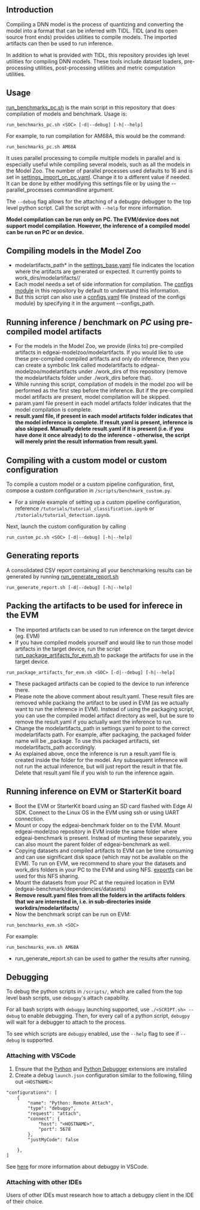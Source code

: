 ## Introduction
Compiling a DNN model is the process of quantizing and converting the model into a format that can be inferred with TIDL. TIDL (and its open source front ends) provides utilities to compile models. The imported artifacts can then be used to run inference.

In addition to what is provided with TIDL, this repository provides igh level utilities for compiling DNN models. These tools include dataset loaders, pre-processing utilities, post-processing utilities and metric computation utilities.


## Usage
[run_benchmarks_pc.sh](../run_benchmarks_pc.sh) is the main script in this repository that does compilation of models and benchmark. Usage is:
```
run_benchmarks_pc.sh <SOC> [-d|--debug] [-h|--help]
```

For example, to run compilation for AM68A, this would be the command:
```
run_benchmarks_pc.sh AM68A
```

It uses parallel processing to compile multiple models in parallel and is especially useful while compiling several models, such as all the models in the Model Zoo. The number of parallel processes used defaults to 16 and is set in [settings_import_on_pc.yaml](../settings_import_on_pc.yaml). Change it to a different value if needed. It can be done by either modifying this settings file or by using the --parallel_processes commandline argument.

The `--debug` flag allows for the attaching of a debugpy debugger to the top level python script. Call the script with `--help` for more information.

**Model compilation can be run only on PC. The EVM/device does not support model compilation. However, the inference of a compiled model can be run on PC or on device.**

## Compiling models in the Model Zoo
* modelartifacts_path* in the [settings_base.yaml](../settings_base.yaml) file indicates the location where the artifacts are generated or expected. It currently points to work_dirs/modelartifacts/<SOC>/
* Each model needs a set of side information for compilation. The [configs module](../configs) in this repository by default to understand this information. 
* But this script can also use a [configs.yaml](https://github.com/TexasInstruments/edgeai-tensorlab/blob/main/edgeai-modelzoo/models/configs.yaml) file (instead of the configs module) by specifying it in the argument --configs_path.


## Running inference / benchmark on *PC* using pre-compiled model artifacts
* For the models in the Model Zoo, we provide (links to) pre-compiled artifacts in edgeai-modelzoo/modelartifacts. If you would like to use these pre-compiled compiled artifacts and only do inference, then you can create a symbolic link called modelartifacts to edgeai-modelzoo/modelartifacts under ./work_dirs of this repository (remove the modelartifacts folder under ./work_dirs before that).
* While running this script, compilation of models in the model zoo will be performed as the first step before the inference. But if the pre-compiled model artifacts are present, model compilation will be skipped. 
* param.yaml file present in each model artifacts folder indicates that the model compilation is complete.
* **result.yaml file, if present in each model artifacts folder indicates that the model inference is complete. If result.yaml is present, inference is also skipped. Manually delete result.yaml if it is present (i.e. if you have done it once already) to do the inference - otherwise, the script will merely print the result information from result.yaml.**


## Compiling with a custom model or custom configuration
To compile a custom model or a custom pipeline configuration, first, compose a custom configuration in `/scripts/benchmark_custom.py`.
* For a simple example of setting up a custom pipeline configuration, reference `/tutorials/tutorial_classification.ipynb` or `/tutorials/tutorial_detection.ipynb`.

Next, launch the custom configuration by calling 
```
run_custom_pc.sh <SOC> [-d|--debug] [-h|--help]
```

## Generating reports
A consolidated CSV report containing all your benchmarking results can be generated by running [run_generate_report.sh](../run_generate_report.sh)
```
run_generate_report.sh [-d|--debug] [-h|--help]
```

## Packing the artifacts to be used for inferece in the EVM
* The imported artifacts can be used to run inference on the target device (eg. EVM)
* If you have compiled models yourself and would like to run those model artifacts in the target device, run the script 
[run_package_artifacts_for_evm.sh](../run_package_artifacts_for_evm.sh) to package the artifacts for use in the target device.
```
run_package_artifacts_for_evm.sh <SOC> [-d|--debug] [-h|--help]
```
* These packaged artifacts can be copied to the device to run inference there.
* Please note the above comment about result.yaml. These result files are removed while packaing the artifact to be used in EVM (as we actually want to run the inference in EVM). Instead of using the packaging script, you can use the compiled model artifact directory as well, but be sure to remove the result.yaml if you actually want the inference to run.
* Change the modelartifacts_path in settings.yaml to point to the correct modelartifacts path. For example, after packaging, the packaged folder name will be <SOC>_package. To use this packaged artifacts, set modelartifacts_path accordingly.
* As explained above, once the inference is run a result.yaml file is created inside the folder for the model. Any subsequent inference will not run the actual inference, but will just report the result in that file. Delete that result.yaml file if you wish to run the inference again.


## Running inference on EVM or StarterKit board
* Boot the EVM or StarterKit board using an SD card flashed with Edge AI SDK. Connect to the Linux OS in the EVM using ssh or using UART connection.
* Mount or copy the edgeai-benchmark folder on to the EVM. Mount edgeai-modelzoo repository in EVM inside the same folder where edgeai-benchmark is present. Instead of munting these separately, you can also mount the parent folder of edgeai-benchmark as well.
* Copying datasets and compiled artifacts to EVM can be time consuming and can use significant disk space (which may not be available on the EVM). To run on EVM, we recommend to share your the datasets and work_dirs folders in your PC to the EVM and using NFS. [exportfs](https://www.tutorialspoint.com/unix_commands/exportfs.htm) can be used for this NFS sharing.
* Mount the datasets from your PC at the required location in EVM (edgeai-benchmark/dependencies/datasets)
* **Remove result.yaml files from all the folders in the artifacts folders that we are interested in, i.e. in sub-directories inside workdirs/modelartifacts/<SOC>**
* Now the benchmark script can be run on EVM:
```
run_benchmarks_evm.sh <SOC>
```
For example:
```
run_benchmarks_evm.sh AM68A
```
* run_generate_report.sh can be used to gather the results after running.

## Debugging
To debug the python scripts in `/scripts/`, which are called from the top level bash scripts, use `debugpy`'s attach capability. 

For all bash scripts with `debugpy` launching supported, use `./<SCRIPT.sh> --debug` to enable debugging. Then, for every call of a python script, `debugpy` will wait for a debugger to attach to the process. 

To see which scripts are `debugpy` enabled, use the `--help` flag to see if `--debug` is supported.

### Attaching with VSCode
1. Ensure that the [Python](https://marketplace.visualstudio.com/items?itemName=ms-python.python) and [Python Debugger](https://marketplace.visualstudio.com/items?itemName=ms-python.debugpy) extensions are installed
2. Create a debug `launch.json` configuration similar to the following, filling out `<HOSTNAME>`:
```
"configurations": [
    {
        "name": "Python: Remote Attach",
        "type": "debugpy",
        "request": "attach",
        "connect": {
            "host": "<HOSTNAME>",
            "port": 5678
        },
        "justMyCode": false

    },
]
```

See [here](https://code.visualstudio.com/docs/python/debugging#_example) for more information about debugpy in VSCode.

### Attaching with other IDEs
Users of other IDEs must research how to attach a debugpy client in the IDE of their choice. 
